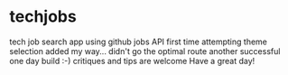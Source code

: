 # techjobs
tech job search app using github jobs API
first time attempting theme selection
added my way... didn't go the optimal route
another successful one day build :-)
critiques and tips are welcome
Have a great day!
